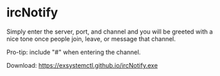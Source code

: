 # ircNotify

Simply enter the server, port, and channel and you will be greeted with a nice tone once people join, leave, or message that channel.

Pro-tip: include "#" when entering the channel.

Download: https://exsystemctl.github.io/ircNotify.exe
